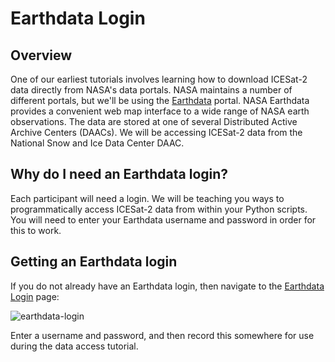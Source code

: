 # Earthdata Login

## Overview

One of our earliest tutorials involves learning how to download ICESat-2 data directly from NASA's data portals. NASA maintains a number of different portals, but we'll be using the [Earthdata](https://earthdata.nasa.gov/) portal. NASA Earthdata provides a convenient web map interface to a wide range of NASA earth observations. The data are stored at one of several Distributed Active Archive Centers (DAACs). We will be accessing ICESat-2 data from the National Snow and Ice Data Center DAAC.

## Why do I need an Earthdata login?

Each participant will need a login. We will be teaching you ways to programmatically access ICESat-2 data from within your Python scripts. You will need to enter your Earthdata username and password in order for this to work.

## Getting an Earthdata login

If you do not already have an Earthdata login, then navigate to the [Earthdata Login](https://urs.earthdata.nasa.gov/) page:

![earthdata-login](../img/earthdata-login.png)

Enter a username and password, and then record this somewhere for use during the data access tutorial. 




